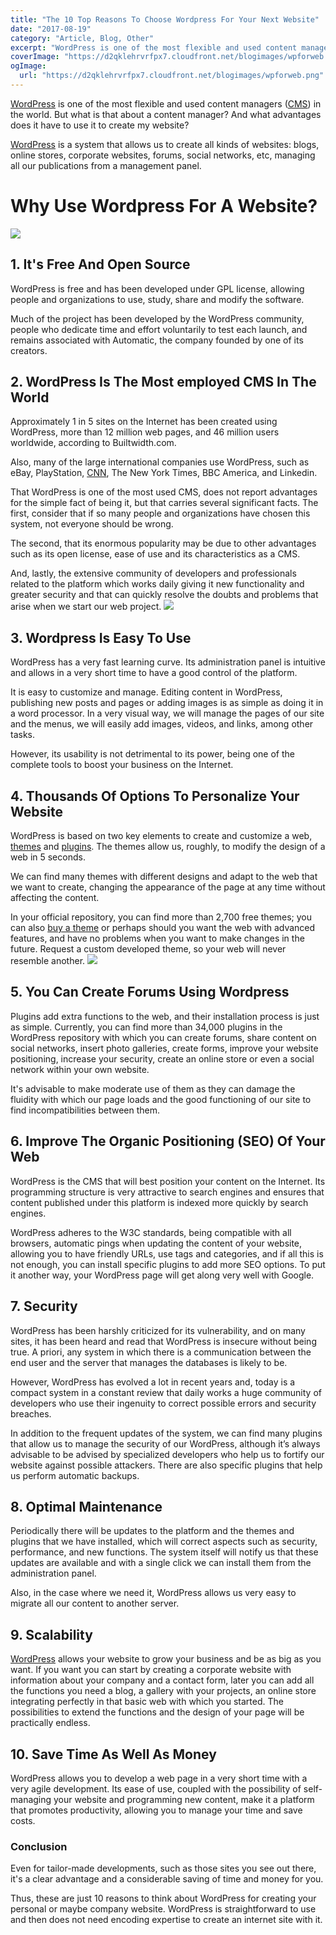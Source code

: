 ```yaml
---
title: "The 10 Top Reasons To Choose Wordpress For Your Next Website"
date: "2017-08-19"
category: "Article, Blog, Other"
excerpt: "WordPress is one of the most flexible and used content managers (CMS) in the world. But what is that about a content manager? And what advantages does it have to use it to create my website? WordPress is a system that allows us to create all kinds of websites: blogs, online stores, corporate websites, forums,"
coverImage: "https://d2qklehrvrfpx7.cloudfront.net/blogimages/wpforweb.png"
ogImage:
  url: "https://d2qklehrvrfpx7.cloudfront.net/blogimages/wpforweb.png"
---
```


[WordPress](https://en.wikipedia.org/wiki/WordPress) is one of the most flexible and used content managers ([CMS](http://searchcontentmanagement.techtarget.com/definition/content-management-system-CMS)) in the world. But what is that about a content manager? And what advantages does it have to use it to create my website?

[WordPress](https://wordpress.com/) is a system that allows us to create all kinds of websites: blogs, online stores, corporate websites, forums, social networks, etc, managing all our publications from a management panel.

# Why Use Wordpress For A Website?

![](https://d2qklehrvrfpx7.cloudfront.net/blogimages/wpforweb1.png)

## 1\. It's Free And Open Source

WordPress is free and has been developed under GPL license, allowing people and organizations to use, study, share and modify the software.

Much of the project has been developed by the WordPress community, people who dedicate time and effort voluntarily to test each launch, and remains associated with Automatic, the company founded by one of its creators.

## 2\. WordPress Is The Most employed CMS In The World

Approximately 1 in 5 sites on the Internet has been created using WordPress, more than 12 million web pages, and 46 million users worldwide, according to Builtwidth.com.

Also, many of the large international companies use WordPress, such as eBay, PlayStation, [CNN](http://edition.cnn.com/), The New York Times, BBC America, and Linkedin.

That WordPress is one of the most used CMS, does not report advantages for the simple fact of being it, but that carries several significant facts. The first, consider that if so many people and organizations have chosen this system, not everyone should be wrong.

The second, that its enormous popularity may be due to other advantages such as its open license, ease of use and its characteristics as a CMS.

And, lastly, the extensive community of developers and professionals related to the platform which works daily giving it new functionality and greater security and that can quickly resolve the doubts and problems that arise when we start our web project.
![](https://d2qklehrvrfpx7.cloudfront.net/blogimages/wpforweb2.png)

## 3\. Wordpress Is Easy To Use

WordPress has a very fast learning curve. Its administration panel is intuitive and allows in a very short time to have a good control of the platform.

It is easy to customize and manage. Editing content in WordPress, publishing new posts and pages or adding images is as simple as doing it in a word processor. In a very visual way, we will manage the pages of our site and the menus, we will easily add images, videos, and links, among other tasks.

However, its usability is not detrimental to its power, being one of the complete tools to boost your business on the Internet.

## 4\. Thousands Of Options To Personalize Your Website

WordPress is based on two key elements to create and customize a web, [themes](https://themeforest.net/item/turbo-car-rental-system-wordpress-theme/17156768?ref=redqteam) and [plugins](https://themeforest.net/item/isomorphic-react-redux-admin-dashboard/20262330?ref=redqteam). The themes allow us, roughly, to modify the design of a web in 5 seconds.

We can find many themes with different designs and adapt to the web that we want to create, changing the appearance of the page at any time without affecting the content.

In your official repository, you can find more than 2,700 free themes; you can also [buy a theme](https://redq.io/) or perhaps should you want the web with advanced features, and have no problems when you want to make changes in the future. Request a custom developed theme, so your web will never resemble another.
![](https://d2qklehrvrfpx7.cloudfront.net/blogimages/wpforweb3.png)

## 5\. You Can Create Forums Using Wordpress

Plugins add extra functions to the web, and their installation process is just as simple. Currently, you can find more than 34,000 plugins in the WordPress repository with which you can create forums, share content on social networks, insert photo galleries, create forms, improve your website positioning, increase your security, create an online store or even a social network within your own website.

It's advisable to make moderate use of them as they can damage the fluidity with which our page loads and the good functioning of our site to find incompatibilities between them.

## 6\. Improve The Organic Positioning (SEO) Of Your Web

WordPress is the CMS that will best position your content on the Internet. Its programming structure is very attractive to search engines and ensures that content published under this platform is indexed more quickly by search engines.

WordPress adheres to the W3C standards, being compatible with all browsers, automatic pings when updating the content of your website, allowing you to have friendly URLs, use tags and categories, and if all this is not enough, you can install specific plugins to add more SEO options. To put it another way, your WordPress page will get along very well with Google.

## 7\. Security

WordPress has been harshly criticized for its vulnerability, and on many sites, it has been heard and read that WordPress is insecure without being true. A priori, any system in which there is a communication between the end user and the server that manages the databases is likely to be.

However, WordPress has evolved a lot in recent years and, today is a compact system in a constant review that daily works a huge community of developers who use their ingenuity to correct possible errors and security breaches.

In addition to the frequent updates of the system, we can find many plugins that allow us to manage the security of our WordPress, although it’s always advisable to be advised by specialized developers who help us to fortify our website against possible attackers. There are also specific plugins that help us perform automatic backups.

## 8\. Optimal Maintenance

Periodically there will be updates to the platform and the themes and plugins that we have installed, which will correct aspects such as security, performance, and new functions. The system itself will notify us that these updates are available and with a single click we can install them from the administration panel.

Also, in the case where we need it, WordPress allows us very easy to migrate all our content to another server.

## 9\. Scalability

[WordPress](https://redq.io/blog/why-use-wordpress-for-a-website/) allows your website to grow your business and be as big as you want. If you want you can start by creating a corporate website with information about your company and a contact form, later you can add all the functions you need a blog, a gallery with your projects, an online store integrating perfectly in that basic web with which you started. The possibilities to extend the functions and the design of your page will be practically endless.

## 10\. Save Time As Well As Money

WordPress allows you to develop a web page in a very short time with a very agile development. Its ease of use, coupled with the possibility of self-managing your website and programming new content, make it a platform that promotes productivity, allowing you to manage your time and save costs.

### Conclusion

Even for tailor-made developments, such as those sites you see out there, it's a clear advantage and a considerable saving of time and money for you.

Thus, these are just 10 reasons to think about WordPress for creating your personal or maybe company website. WordPress is straightforward to use and then does not need encoding expertise to create an internet site with it.
